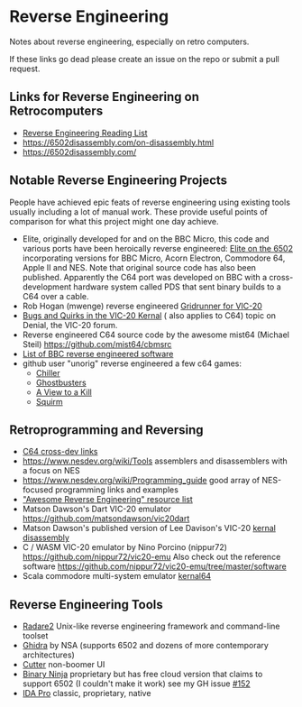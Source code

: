 # Reverse Engineering

Notes about reverse engineering, especially on retro computers.

If these links go dead please create an issue on the repo or submit a pull request.

## Links for Reverse Engineering on Retrocomputers

* [Reverse Engineering Reading List](https://github.com/onethawt/reverseengineering-reading-list)
* https://6502disassembly.com/on-disassembly.html
* https://6502disassembly.com/

## Notable Reverse Engineering Projects

People have achieved epic feats of reverse engineering using existing tools usually
including a lot of manual work. These provide useful points of comparison for what this project
might one day achieve.

* Elite, originally developed for and on the BBC Micro, this code and various ports have been
  heroically reverse engineered: [Elite on the 6502](https://elite.bbcelite.com/) incorporating
  versions for BBC Micro, Acorn Electron, Commodore 64, Apple II and NES. Note that original source
  code has also been published. Apparently the C64 port was developed on BBC with a
  cross-development hardware system called PDS that sent binary builds to a C64 over a cable.
* Rob Hogan (mwenge) reverse
  engineered [Gridrunner for VIC-20](https://github.com/mwenge/gridrunner)
* [Bugs and Quirks in the VIC-20 Kernal](https://www.sleepingelephant.com/ipw-web/bulletin/bb/viewtopic.php?t=10804) (
  also applies to C64) topic on Denial, the VIC-20 forum.
* Reverse engineered C64 source code by the awesome mist64 (Michael Steil)
  https://github.com/mist64/cbmsrc
* [List of BBC reverse engineered software](https://stardot.org.uk/forums/viewtopic.php?t=23155)
* github user "unorig" reverse engineered a few c64 games:
  * [Chiller](https://github.com/unorig/Chiller)
  * [Ghostbusters](https://github.com/unorig/Ghostbusters)
  * [A View to a Kill](https://github.com/unorig/AVTAK)
  * [Squirm](https://github.com/unorig/Squirm)

## Retroprogramming and Reversing

* [C64 cross-dev links](https://codebase64.org/doku.php?id=base:crossdev)
* https://www.nesdev.org/wiki/Tools assemblers and disassemblers with a focus on NES
* https://www.nesdev.org/wiki/Programming_guide good array of NES-focused programming links and
  examples
* ["Awesome Reverse Engineering" resource list](https://github.com/wtsxDev/reverse-engineering)
* Matson Dawson's Dart VIC-20 emulator https://github.com/matsondawson/vic20dart
* Matson Dawson's published version of Lee Davison's VIC-20
  [kernal disassembly](https://www.mdawson.net/vic20chrome/vic20/docs/kernel_disassembly.txt)
* C / WASM VIC-20 emulator by Nino Porcino (nippur72) https://github.com/nippur72/vic20-emu
  Also check out the reference software https://github.com/nippur72/vic20-emu/tree/master/software
* Scala commodore multi-system emulator [kernal64](https://github.com/abbruzze/kernal64)

## Reverse Engineering Tools

* [Radare2](https://github.com/radareorg/radare2) Unix-like reverse engineering framework and
  command-line toolset
* [Ghidra](https://github.com/NationalSecurityAgency/ghidra) by NSA (supports 6502 and dozens of
  more contemporary architectures)
* [Cutter](https://github.com/rizinorg/cutter) non-boomer UI
* [Binary Ninja](https://binary.ninja/) proprietary but has free cloud version that claims to
  support 6502 (I couldn't make it work) see my GH
  issue [#152](https://github.com/Vector35/binaryninja-cloud-public/issues/152)
* [IDA Pro](https://hex-rays.com/ida-pro/) classic, proprietary, native
